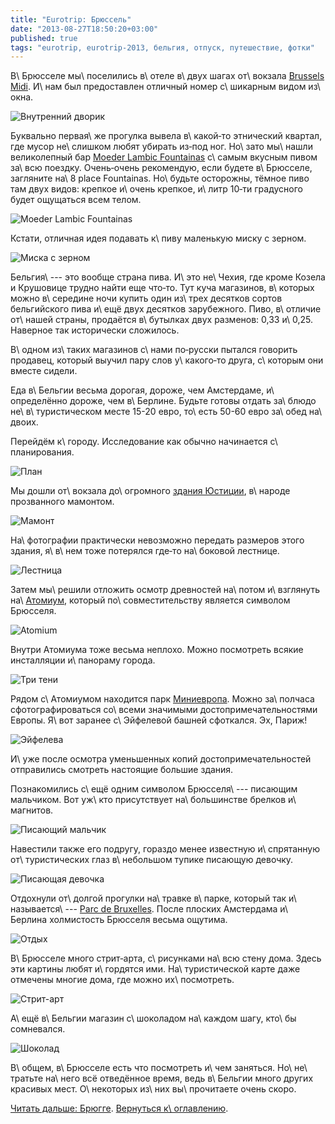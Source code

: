```yaml
---
title: "Eurotrip: Брюссель"
date: "2013-08-27T18:50:20+03:00"
published: true
tags: "eurotrip, eurotrip-2013, бельгия, отпуск, путешествие, фотки"
---
```


В\ Брюсселе мы\ поселились в\ отеле в\ двух шагах от\ вокзала [Brussels Midi]. И\ нам был предоставлен отличный номер
с\ шикарным видом из\ окна.

![Внутренний дворик](/images/travel/2013-08-eurotrip/brussels-yard.jpg "Внутренний дворик")

Буквально первая\ же прогулка вывела в\ какой&#8209;то этнический квартал, где мусор не\ слишком любят убирать
из&#8209;под ног. Но\ зато мы\ нашли великолепный бар [Moeder Lambic Fountainas] с\ самым вкусным пивом за\ всю поездку.
Очень&#8209;очень рекомендую, если будете в\ Брюсселе, загляните на\ 8 place Fountainas. Но\ будьте осторожны, тёмное
пиво там двух видов: крепкое и\ очень крепкое, и\ литр 10&#8209;ти градусного будет ощущаться всем телом.

![Moeder Lambic Fountainas](/images/travel/2013-08-eurotrip/brussels-moeder-lambic.jpg "Moeder Lambic Fountainas")

Кстати, отличная идея подавать к\ пиву маленькую миску с зерном.

![Миска с зерном](/images/travel/2013-08-eurotrip/brussels-grain.jpg "Миска с зерном")

Бельгия\ --- это вообще страна пива. И\ это не\ Чехия, где кроме Козела и Крушовице трудно найти еще что&#8209;то. Тут
куча магазинов, в\ которых можно в\ середине ночи купить один из\ трех десятков сортов бельгийского пива и\ ещё двух
десятков зарубежного. Пиво, в\ отличие от\ нашей страны, продаётся в\ бутылках двух разменов: 0,33 и\ 0,25. Наверное так
исторически сложилось.

В\ одном из\ таких магазинов с\ нами по&#8209;русски пытался говорить продавец, который выучил пару слов
у\ какого&#8209;то друга, с\ которым они вместе сидели.

Еда в\ Бельгии весьма дорогая, дороже, чем Амстердаме, и\ определённо дороже, чем в\ Берлине. Будьте готовы отдать
за\ блюдо не\ в\ туристическом месте 15-20 евро, то\ есть 50-60 евро за\ обед на\ двоих.

Перейдём к\ городу. Исследование как обычно начинается с\ планирования.

![План](/images/travel/2013-08-eurotrip/brussels-planning.jpg "План")

Мы дошли от\ вокзала до\ огромного [здания Юстиции][justice], в\ народе прозванного мамонтом.

![Мамонт](/images/travel/2013-08-eurotrip/brussels-mammoth.jpg "Мамонт")

На\ фотографии практически невозможно передать размеров этого здания, я\ в\ нем тоже потерялся где&#8209;то на\ боковой
лестнице.

![Лестница](/images/travel/2013-08-eurotrip/brussels-stairs.jpg "Лестница")

Затем мы\ решили отложить осмотр древностей на\ потом и\ взглянуть на\ [Атомиум][atomium], который по\ совместительству
является символом Брюсселя.

![Atomium](/images/travel/2013-08-eurotrip/brussels-atomium.jpg "Atomium")

Внутри Атомиума тоже весьма неплохо. Можно посмотреть всякие инсталляции и\ панораму города.

![Три тени](/images/travel/2013-08-eurotrip/brussels-shadows.jpg "Три тени")

Рядом с\ Атомиумом находится парк [Миниевропа][minieurope]. Можно за\ полчаса сфотографироваться со\ всеми значимыми
достопримечательностями Европы. Я\ вот заранее с\ Эйфелевой башней сфоткался. Эх, Париж!

![Эйфелева](/images/travel/2013-08-eurotrip/brussels-eiffel.jpg "Эйфелева")

И\ уже после осмотра уменьшенных копий достопримечательностей отправились смотреть настоящие большие здания.

Познакомились с\ ещё одним символом Брюсселя\ --- писающим мальчиком. Вот уж\ кто присутствует на\ большинстве брелков
и\ магнитов.

![Писающий мальчик](/images/travel/2013-08-eurotrip/brussels-peeing-boy.jpg "Писающий мальчик")

Навестили также его подругу, гораздо менее известную и\ спрятанную от\ туристических глаз в\ небольшом тупике писающую
девочку.

![Писающая девочка](/images/travel/2013-08-eurotrip/brussels-peeing-girl.jpg "Писающая девочка")

Отдохнули от\ долгой прогулки на\ травке в\ парке, который так и\ называется\ --- [Parc de Bruxelles]. После плоских
Амстердама и\ Берлина холмистость Брюсселя весьма ощутима.

![Отдых](/images/travel/2013-08-eurotrip/brussels-park.jpg "Отдых")

В\ Брюсселе много стрит&#8209;арта, с\ рисунками на\ всю стену дома. Здесь эти картины любят и\ гордятся ими.
На\ туристической карте даже отмечены многие дома, где можно их\ посмотреть.

![Стрит-арт](/images/travel/2013-08-eurotrip/brussels-street-art.jpg "Стрит-арт")

А\ ещё в\ Бельгии магазин с\ шоколадом на\ каждом шагу, кто\ бы сомневался.

![Шоколад](/images/travel/2013-08-eurotrip/brussels-chocolate.jpg "Шоколад")

В\ общем, в\ Брюсселе есть что посмотреть и\ чем заняться. Но\ не\ тратьте на\ него всё отведённое время, ведь
в\ Бельгии много других красивых мест. О\ некоторых из\ них вы\ прочитаете очень скоро.

[Читать дальше: Брюгге](/post/eurotrip-brugge/). [Вернуться к\ оглавлению](/post/eurotrip-2013/).

[atomium]: http://ru.wikipedia.org/wiki/%D0%90%D1%82%D0%BE%D0%BC%D0%B8%D1%83%D0%BC
[Brussels Midi]: http://en.wikipedia.org/wiki/Brussels-South_railway_station
[justice]: http://ru.wikipedia.org/wiki/%D0%94%D0%B2%D0%BE%D1%80%D0%B5%D1%86_%D0%BF%D1%80%D0%B0%D0%B2%D0%BE%D1%81%D1%83%D0%B4%D0%B8%D1%8F_(%D0%91%D1%80%D1%8E%D1%81%D1%81%D0%B5%D0%BB%D1%8C)
[minieurope]: http://ru.wikipedia.org/wiki/%D0%9C%D0%B8%D0%BD%D0%B8-%D0%95%D0%B2%D1%80%D0%BE%D0%BF%D0%B0
[Moeder Lambic Fountainas]: http://www.moederlambic.com/
[Parc de Bruxelles]: http://en.wikipedia.org/wiki/Brussels_Park
